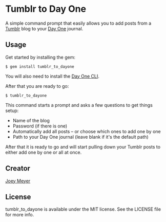 # Tumblr to Day One

A simple command prompt that easily allows you to add posts from a [Tumblr](http://tumblr.com) blog to your [Day One](http://dayoneapp.com) journal.

## Usage

Get started by installing the gem:

    $ gem install tumblr_to_dayone

You will also need to install the [Day One CLI](http://dayoneapp.com/tools/).

After that you are ready to go:

    $ tumblr_to_dayone
    
This command starts a prompt and asks a few questions to get things setup:

* Name of the blog
* Password (if there is one)
* Automatically add all posts – or choose which ones to add one by one
* Path to your Day One journal (leave blank if it's the default path)

After that it is ready to go and will start pulling down your Tumblr posts to either add one by one or all at once.

## Creator

[Joey Meyer](http://joeymeyer.com)

## License

tumblr_to_dayone is available under the MIT license. See the LICENSE file for more info.

